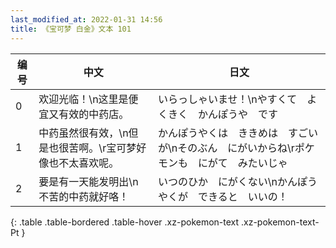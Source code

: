 ```yaml
---
last_modified_at: 2022-01-31 14:56
title: 《宝可梦 白金》文本 101
---
```

| 编号 | 中文 | 日文 |
| ---- | ---- | ---- |
| 0 | 欢迎光临！\n这里是便宜又有效的中药店。 | いらっしゃいませ！\nやすくて　よくきく　かんぽうや　です |
| 1 | 中药虽然很有效，\n但是也很苦啊。\r宝可梦好像也不太喜欢呢。 | かんぽうやくは　ききめは　すごいが\nそのぶん　にがいからね\rポケモンも　にがて　みたいじゃ |
| 2 | 要是有一天能发明出\n不苦的中药就好咯！ | いつのひか　にがくない\nかんぽうやくが　できると　いいの！ |
{: .table .table-bordered .table-hover .xz-pokemon-text .xz-pokemon-text-Pt }